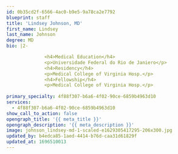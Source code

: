 ```yaml
---
id: 0b35cd2f-6566-4ac0-b9e5-9a78ca2e7792
blueprint: staff
title: 'Lindsey Johnson, MD'
first_name: Lindsey
last_name: Johnson
degree: MD
bio: |2-

              <h4>Medical Education</h4>
              <p>Universidade Federal do Rio de Janiero</p>
              <h4>Residency</h4>
              <p>Medical College of Virginia Hosp.</p>
              <h4>Fellowship</h4>
              <p>Medical College of Virginia Hosp.</p>
          
primary_specialty: 4f88f307-b6a6-4f02-90ce-6859b4963d10
services:
  - 4f88f307-b6a6-4f02-90ce-6859b4963d10
show_call_to_action: false
opengraph_title: '{{ meta_title }}'
opengraph_description: '{{ meta_description }}'
image: johnson_lindsey-md-1-scaled-e1629305417295-206x300.jpg
updated_by: b4edca85-1aed-4414-b76d-caa31d61829f
updated_at: 1696510013
---
```

